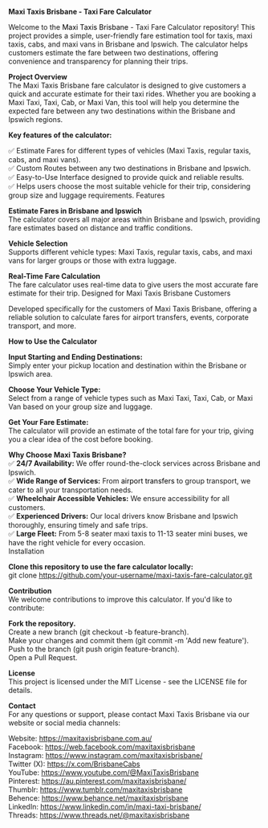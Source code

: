 **Maxi Taxis Brisbane - Taxi Fare Calculator** <br>

Welcome to the <a href="https://maxitaxisbrisbane.com.au/" style="text-decoration:none; color:black;">Maxi Taxis Brisbane</a> - Taxi Fare Calculator repository! This project provides a simple, user-friendly fare estimation tool for taxis, maxi taxis, cabs, and maxi vans in Brisbane and Ipswich. The calculator helps customers estimate the fare between two destinations, offering convenience and transparency for planning their trips.

**Project Overview** </br>
The Maxi Taxis Brisbane fare calculator is designed to give customers a quick and accurate estimate for their taxi rides. Whether you are booking a Maxi Taxi, Taxi, Cab, or Maxi Van, this tool will help you determine the expected fare between any two destinations within the Brisbane and Ipswich regions.

**Key features of the calculator:** </br>

✅ Estimate Fares for different types of vehicles (Maxi Taxis, regular taxis, cabs, and maxi vans). </br>
✅ Custom Routes between any two destinations in Brisbane and Ipswich. </br>
✅ Easy-to-Use Interface designed to provide quick and reliable results. </br>
✅ Helps users choose the most suitable vehicle for their trip, considering group size and luggage requirements.
Features </br>

**Estimate Fares in Brisbane and Ipswich** </br>
The calculator covers all major areas within Brisbane and Ipswich, providing fare estimates based on distance and traffic conditions. </br>

**Vehicle Selection** </br>
Supports different vehicle types: Maxi Taxis, regular taxis, cabs, and maxi vans for larger groups or those with extra luggage. </br>

**Real-Time Fare Calculation** </br>
The fare calculator uses real-time data to give users the most accurate fare estimate for their trip.
Designed for Maxi Taxis Brisbane Customers </br>

Developed specifically for the customers of Maxi Taxis Brisbane, offering a reliable solution to calculate fares for airport transfers, events, corporate transport, and more. </br>

**How to Use the Calculator** </br>

**Input Starting and Ending Destinations:** </br>
Simply enter your pickup location and destination within the Brisbane or Ipswich area. </br>

**Choose Your Vehicle Type:** </br>
Select from a range of vehicle types such as Maxi Taxi, Taxi, Cab, or Maxi Van based on your group size and luggage.

**Get Your Fare Estimate:** </br>
The calculator will provide an estimate of the total fare for your trip, giving you a clear idea of the cost before booking. </br>

**Why Choose Maxi Taxis Brisbane?** </br>
✅ **24/7 Availability:** We offer round-the-clock services across Brisbane and Ipswich. </br>
✅ **Wide Range of Services:** From <a href="https://maxitaxisbrisbane.com.au/airport-transfers-brisbane/" style="text-decoration:none; color:black;">airport transfers</a> to group transport, we cater to all your transportation needs.</br>
✅ **Wheelchair Accessible Vehicles:** We ensure accessibility for all customers.</br>
✅ **Experienced Drivers:** Our local drivers know Brisbane and Ipswich thoroughly, ensuring timely and safe trips.</br>
✅ **Large Fleet:** From 5-8 seater maxi taxis to 11-13 seater mini buses, we have the right vehicle for every occasion.</br>
Installation</br>

**Clone this repository to use the fare calculator locally:** </br>
git clone https://github.com/your-username/maxi-taxis-fare-calculator.git</br>

**Contribution**</br>
We welcome contributions to improve this calculator. If you'd like to contribute:</br>

**Fork the repository.** </br>
Create a new branch (git checkout -b feature-branch).</br>
Make your changes and commit them (git commit -m 'Add new feature').</br>
Push to the branch (git push origin feature-branch).</br>
Open a Pull Request.</br>

**License**</br>
This project is licensed under the MIT License - see the LICENSE file for details.</br>

**Contact**</br>
For any questions or support, please contact Maxi Taxis Brisbane via our website or social media channels:</br>

Website: https://maxitaxisbrisbane.com.au/</br>
Facebook: https://web.facebook.com/maxitaxisbrisbane</br>
Instagram: https://www.instagram.com/maxitaxisbrisbane/</br>
Twitter (X): https://x.com/BrisbaneCabs </br>
YouTube: https://www.youtube.com/@MaxiTaxisBrisbane </br>
Pinterest: https://au.pinterest.com/maxitaxisbrisbane/ </br>
Thumblr: https://www.tumblr.com/maxitaxisbrisbane</br>
Behence: https://www.behance.net/maxitaxisbrisbane</br>
LinkedIn: https://www.linkedin.com/in/maxi-taxi-brisbane/</br>
Threads: https://www.threads.net/@maxitaxisbrisbane</br>
